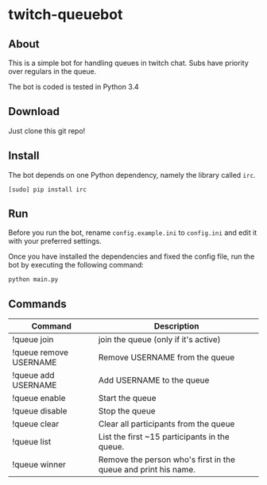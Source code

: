 # twitch-queuebot

## About

This is a simple bot for handling queues in twitch chat. Subs have priority over regulars in the queue.

The bot is coded is tested in Python 3.4

## Download

Just clone this git repo!

## Install

The bot depends on one Python dependency, namely the library called `irc`.

    [sudo] pip install irc
    
## Run

Before you run the bot, rename `config.example.ini` to `config.ini` and edit it with your preferred settings.

Once you have installed the dependencies and fixed the config file, run the bot by executing the following command:

`python main.py`

## Commands
Command                     | Description
--------------------------- | ----------------------
!queue join                 | join the queue (only if it's active)
!queue remove USERNAME      | Remove USERNAME from the queue
!queue add USERNAME         | Add USERNAME to the queue
!queue enable               | Start the queue
!queue disable              | Stop the queue
!queue clear                | Clear all participants from the queue
!queue list                 | List the first ~15 participants in the queue.
!queue winner               | Remove the person who's first in the queue and print his name.
